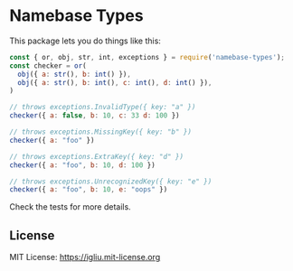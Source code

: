 Namebase Types
==

This package lets you do things like this:

```js
const { or, obj, str, int, exceptions } = require('namebase-types');
const checker = or(
  obj({ a: str(), b: int() }),
  obj({ a: str(), b: int(), c: int(), d: int() }),
)

// throws exceptions.InvalidType({ key: "a" })
checker({ a: false, b: 10, c: 33 d: 100 })

// throws exceptions.MissingKey({ key: "b" })
checker({ a: "foo" })

// throws exceptions.ExtraKey({ key: "d" })
checker({ a: "foo", b: 10, d: 100 })

// throws exceptions.UnrecognizedKey({ key: "e" })
checker({ a: "foo", b: 10, e: "oops" })
```

Check the tests for more details.

## License

MIT License: https://igliu.mit-license.org
